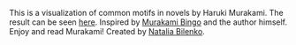 This is a visualization of common motifs in novels by Haruki Murakami. The result can be seen <a href="http://nbilenko.com/projects/murakami.html">here</a>. Inspired by <a href=http://www.incidentalcomics.com/2012/06/haruki-murakami-bingo.html>Murakami Bingo</a> and the author himself. Enjoy and read Murakami! Created by <a href="http://nbilenko.com">Natalia Bilenko</a>.